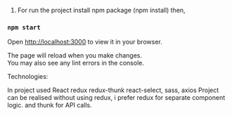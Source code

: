 1) For run the project install npm package (npm install) then,
### `npm start`

Open [http://localhost:3000](http://localhost:3000) to view it in your browser.

The page will reload when you make changes.\
You may also see any lint errors in the console.

Technologies:

In project used React redux redux-thunk react-select, sass, axios
Project can be realised without using redux, i prefer redux for separate component logic. and thunk for API calls.